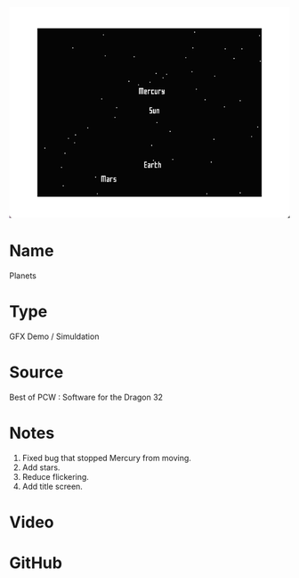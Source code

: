 ![Planets](screenshot.png)

# Name
Planets

# Type
GFX Demo / Simuldation

# Source
Best of PCW : Software for the Dragon 32

# Notes

1. Fixed bug that stopped Mercury from moving.
2. Add stars.
3. Reduce flickering.
4. Add title screen.

# Video


# GitHub
